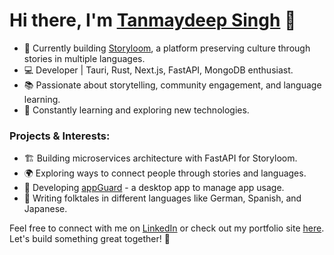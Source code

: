 # Hi there, I'm [Tanmaydeep Singh](https://tanmaydeep-singh.netlify.app/) 👋

- 🚀 Currently building [Storyloom](https://storyloom.in/), a platform preserving culture through stories in multiple languages.
- 💻 Developer | Tauri, Rust, Next.js, FastAPI, MongoDB enthusiast.
- 📚 Passionate about storytelling, community engagement, and language learning.
- 🌱 Constantly learning and exploring new technologies.

### Projects & Interests:
- 🏗 Building microservices architecture with FastAPI for Storyloom.
- 🌍 Exploring ways to connect people through stories and languages.
- 📱 Developing [appGuard](https://github.com/tanmaydeep-singh) - a desktop app to manage app usage.
- 📖 Writing folktales in different languages like German, Spanish, and Japanese.

Feel free to connect with me on [LinkedIn](https://www.linkedin.com/in/tanmaydeep-singh/) or check out my portfolio site [here](https://tanmaydeep-singh.netlify.app/). Let's build something great together! 🚀
